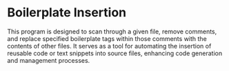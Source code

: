 # Boilerplate Insertion

This program is designed to scan through a given file, remove comments, and replace specified boilerplate tags within those comments with the contents of other files. It serves as a tool for automating the insertion of reusable code or text snippets into source files, enhancing code generation and management processes.